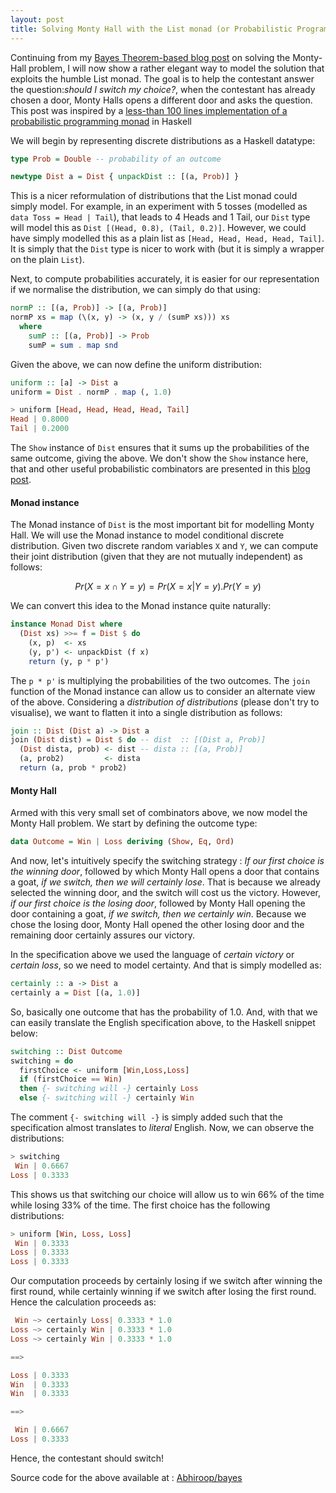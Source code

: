 ```yaml
---
layout: post
title: Solving Monty Hall with the List monad (or Probabilistic Programming)
---
```


Continuing from my [Bayes Theorem-based blog post](https://abhiroop.github.io/Monty-Hall/) on solving the Monty-Hall problem, I will now show a rather elegant way to model the solution that exploits
the humble List monad. The goal is to help the contestant answer the question:*should I switch my choice?*, when the contestant has already chosen a door, Monty Halls opens a different door and
asks the question. This post was inspired by a [less-than 100 lines implementation of a probabilistic programming monad](https://dennybritz.com/posts/probability-monads-from-scratch/) in Haskell 

We will begin by representing discrete distributions as a Haskell datatype:

```Haskell
type Prob = Double -- probability of an outcome

newtype Dist a = Dist { unpackDist :: [(a, Prob)] }
```

This is a nicer reformulation of distributions that the List monad could simply model. For example, in an experiment with 5 tosses (modelled as `data Toss = Head | Tail`), that leads to 
4 Heads and 1 Tail, our `Dist` type will model this as `Dist [(Head, 0.8), (Tail, 0.2)]`. However, we could have simply modelled this as a plain list as `[Head, Head, Head, Head, Tail]`. It is simply that the `Dist` type is nicer to work with (but it is simply a wrapper on the plain `List`).

Next, to compute probabilities accurately, it is easier for our representation if we normalise the distribution, we can simply do that using:

```Haskell
normP :: [(a, Prob)] -> [(a, Prob)]
normP xs = map (\(x, y) -> (x, y / (sumP xs))) xs
  where
    sumP :: [(a, Prob)] -> Prob
    sumP = sum . map snd
```

Given the above, we can now define the uniform distribution:

```Haskell
uniform :: [a] -> Dist a
uniform = Dist . normP . map (, 1.0)

> uniform [Head, Head, Head, Head, Tail]
Head | 0.8000
Tail | 0.2000
```
The `Show` instance of `Dist` ensures that it sums up the probabilities of the same outcome, giving the above. We don't show the `Show` instance here, that and other useful probabilistic combinators are 
presented in this [blog post](https://dennybritz.com/posts/probability-monads-from-scratch/).

#### Monad instance 

The Monad instance of `Dist` is the most important bit for modelling Monty Hall. We will use the Monad instance to model conditional discrete distribution. Given two discrete random variables `X` and `Y`,
we can compute their joint distribution (given that they are not mutually independent) as follows:

$$ Pr({X = x} \cap {Y = y}) = Pr(X = x | Y = y) . Pr (Y = y)$$

We can convert this idea to the Monad instance quite naturally:

```Haskell
instance Monad Dist where
  (Dist xs) >>= f = Dist $ do
    (x, p)  <- xs
    (y, p') <- unpackDist (f x)
    return (y, p * p')
```
The `p * p'` is multiplying the probabilities of the two outcomes. The `join` function of the Monad instance can allow us to consider an alternate view of the above. Considering a *distribution of distributions* (please don't try to visualise),
we want to flatten it into a single distribution as follows:

```Haskell
join :: Dist (Dist a) -> Dist a
join (Dist dist) = Dist $ do -- dist  :: [(Dist a, Prob)]
  (Dist dista, prob) <- dist -- dista :: [(a, Prob)]
  (a, prob2)         <- dista
  return (a, prob * prob2)
```

#### Monty Hall

Armed with this very small set of combinators above, we now model the Monty Hall problem. We start by defining the outcome type:

```Haskell
data Outcome = Win | Loss deriving (Show, Eq, Ord)
```

And now, let's intuitively specify the switching strategy : *If our first choice is the winning door*, followed by which Monty Hall opens a door that contains a goat, 
*if we switch, then we will certainly lose*. That is because we already selected the winning door, and the switch will cost us the victory. However, *if our first choice is the losing door*,
followed by Monty Hall opening the door containing a goat, *if we switch, then we certainly win*. Because we chose the losing door, Monty Hall opened the other losing door and the
remaining door certainly assures our victory.

In the specification above we used the language of *certain victory* or *certain loss*, so we need to model certainty. And that is simply modelled as:

```Haskell
certainly :: a -> Dist a
certainly a = Dist [(a, 1.0)]
```

So, basically one outcome that has the probability of 1.0. And, with that we can easily translate the English specification above, to the Haskell snippet below:

```Haskell
switching :: Dist Outcome
switching = do
  firstChoice <- uniform [Win,Loss,Loss]
  if (firstChoice == Win)
  then {- switching will -} certainly Loss
  else {- switching will -} certainly Win
```

The comment `{- switching will -}` is simply added such that the specification almost translates to *literal* English. Now, we can observe the distributions:

```Haskell
> switching
 Win | 0.6667
Loss | 0.3333
```

This shows us that switching our choice will allow us to win 66% of the time while losing 33% of the time. The first choice has the following distributions:

```Haskell
> uniform [Win, Loss, Loss]
 Win | 0.3333
Loss | 0.3333
Loss | 0.3333
```

Our computation proceeds by certainly losing if we switch after winning the first round, while certainly winning if we switch after losing the first round. Hence the calculation proceeds as:

```Haskell
 Win ~> certainly Loss| 0.3333 * 1.0
Loss ~> certainly Win | 0.3333 * 1.0
Loss ~> certainly Win | 0.3333 * 1.0

==>

Loss | 0.3333
Win  | 0.3333
Win  | 0.3333

==>

 Win | 0.6667
Loss | 0.3333
```

Hence, the contestant should switch!

Source code for the above available at : [Abhiroop/bayes](https://github.com/Abhiroop/bayes)

